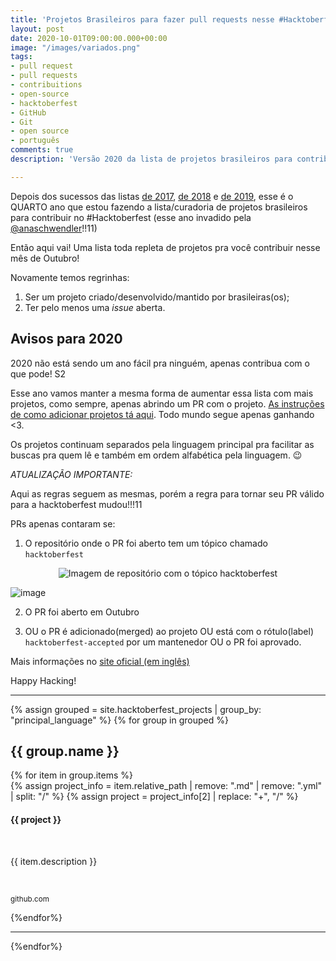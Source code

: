 ```yaml
---
title: 'Projetos Brasileiros para fazer pull requests nesse #Hacktoberfest 2020'
layout: post
date: 2020-10-01T09:00:00.000+00:00
image: "/images/variados.png"
tags:
- pull request
- pull requests
- contribuitions
- open-source
- hacktoberfest
- GitHub
- Git
- open source
- português
comments: true
description: 'Versão 2020 da lista de projetos brasileiros para contribuir no #Hacktoberfest'

---
```

Depois dos sucessos das listas [de 2017](https://medium.com/nossa-coletividad/projetos-brasileiros-para-fazer-pull-requests-nesse-hacktoberfest-4dc9b9b576c0), [de 2018](https://medium.com/@jessicatemporal/projetos-brasileiros-para-contribuir-nesse-hacktoberfest-vers%C3%A3o-2018-4925959b9411) e [de 2019](https://jtemporal.com/projetos-brasileiros-para-fazer-pull-requests-nesse-hacktoberfest-o-retorno/), esse é o QUARTO ano que estou fazendo a lista/curadoria de projetos brasileiros para contribuir no #Hacktoberfest (esse ano invadido pela [@anaschwendler](https://twitter.com/anaschwendler)!!11)

Então aqui vai! Uma lista toda repleta de projetos pra você contribuir nesse mês de Outubro!

Novamente temos regrinhas:

1. Ser um projeto criado/desenvolvido/mantido por brasileiras(os);
2. Ter pelo menos uma _issue_ aberta.

## Avisos para 2020

2020 não está sendo um ano fácil pra ninguém, apenas contribua com o que pode! S2

Esse ano vamos manter a mesma forma de aumentar essa lista com mais projetos, como sempre, apenas abrindo um PR com o projeto. [As instruções de como adicionar projetos tá aqui](https://jtemporal.com/adicionando-um-novo-projeto-na-lista-da-hacktoberfest-2019/). Todo mundo segue apenas ganhando <3.

Os projetos continuam separados pela linguagem principal pra facilitar as buscas pra quem lê e também em ordem alfabética pela linguagem. 😉

*ATUALIZAÇÃO IMPORTANTE:*

Aqui as regras seguem as mesmas, porém a regra para tornar seu PR válido para a hacktoberfest mudou!!!11

PRs apenas contaram se:

1. O repositório onde o PR foi aberto tem um tópico chamado `hacktoberfest`

<center>
<img src="https://user-images.githubusercontent.com/4131432/94991921-abbd5280-0586-11eb-98a7-5e0c976aeebf.png" alt="Imagem de repositório com o tópico hacktoberfest"/>
<br>
</center>

![image](https://user-images.githubusercontent.com/4131432/94991921-abbd5280-0586-11eb-98a7-5e0c976aeebf.png)

2. O PR foi aberto em Outubro

3. OU o PR é adicionado(merged) ao projeto OU está com o rótulo(label) `hacktoberfest-accepted` por um mantenedor OU o PR foi aprovado.

Mais informações no [site oficial (em inglês)](https://hacktoberfest.digitalocean.com/hacktoberfest-update)

Happy Hacking!

***

{% assign grouped = site.hacktoberfest_projects | group_by: "principal_language" %}
{% for group in grouped %}
<h2> {{ group.name }} </h2>
{% for item in group.items %}
<div class="github-project-share">
<a style="text-decoration: none;" href="{{ item.repo }}">
{% assign project_info = item.relative_path |  remove: ".md" | remove: ".yml" | split: "/"  %}
{% assign project = project_info[2] | replace: "+", "/" %}
<div class="github-project-share-card ">
<img src="{{ item.image }}" alt="" />
<h4>{{ project }}</h4>
<br/>
<p>{{ item.description }}</p><br>
<p><small>github.com</small></p>
</div>
</a>
</div>
{%endfor%}

***

{%endfor%}

